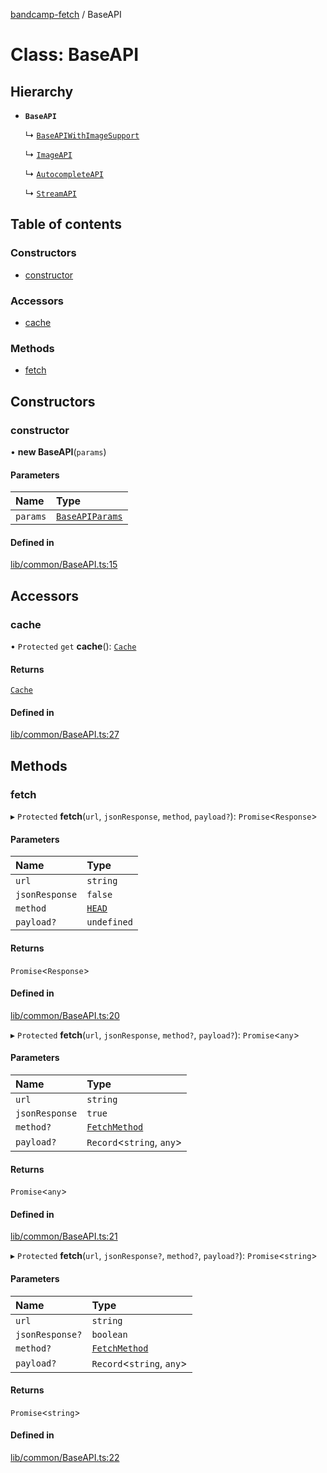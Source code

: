[bandcamp-fetch](../README.md) / BaseAPI

# Class: BaseAPI

## Hierarchy

- **`BaseAPI`**

  ↳ [`BaseAPIWithImageSupport`](BaseAPIWithImageSupport.md)

  ↳ [`ImageAPI`](ImageAPI.md)

  ↳ [`AutocompleteAPI`](AutocompleteAPI.md)

  ↳ [`StreamAPI`](StreamAPI.md)

## Table of contents

### Constructors

- [constructor](BaseAPI.md#constructor)

### Accessors

- [cache](BaseAPI.md#cache)

### Methods

- [fetch](BaseAPI.md#fetch)

## Constructors

### constructor

• **new BaseAPI**(`params`)

#### Parameters

| Name | Type |
| :------ | :------ |
| `params` | [`BaseAPIParams`](../interfaces/BaseAPIParams.md) |

#### Defined in

[lib/common/BaseAPI.ts:15](https://github.com/patrickkfkan/bandcamp-fetch/blob/7bb1899/src/lib/common/BaseAPI.ts#L15)

## Accessors

### cache

• `Protected` `get` **cache**(): [`Cache`](Cache.md)

#### Returns

[`Cache`](Cache.md)

#### Defined in

[lib/common/BaseAPI.ts:27](https://github.com/patrickkfkan/bandcamp-fetch/blob/7bb1899/src/lib/common/BaseAPI.ts#L27)

## Methods

### fetch

▸ `Protected` **fetch**(`url`, `jsonResponse`, `method`, `payload?`): `Promise`<`Response`\>

#### Parameters

| Name | Type |
| :------ | :------ |
| `url` | `string` |
| `jsonResponse` | ``false`` |
| `method` | [`HEAD`](../enums/FetchMethod.md#head) |
| `payload?` | `undefined` |

#### Returns

`Promise`<`Response`\>

#### Defined in

[lib/common/BaseAPI.ts:20](https://github.com/patrickkfkan/bandcamp-fetch/blob/7bb1899/src/lib/common/BaseAPI.ts#L20)

▸ `Protected` **fetch**(`url`, `jsonResponse`, `method?`, `payload?`): `Promise`<`any`\>

#### Parameters

| Name | Type |
| :------ | :------ |
| `url` | `string` |
| `jsonResponse` | ``true`` |
| `method?` | [`FetchMethod`](../enums/FetchMethod.md) |
| `payload?` | `Record`<`string`, `any`\> |

#### Returns

`Promise`<`any`\>

#### Defined in

[lib/common/BaseAPI.ts:21](https://github.com/patrickkfkan/bandcamp-fetch/blob/7bb1899/src/lib/common/BaseAPI.ts#L21)

▸ `Protected` **fetch**(`url`, `jsonResponse?`, `method?`, `payload?`): `Promise`<`string`\>

#### Parameters

| Name | Type |
| :------ | :------ |
| `url` | `string` |
| `jsonResponse?` | `boolean` |
| `method?` | [`FetchMethod`](../enums/FetchMethod.md) |
| `payload?` | `Record`<`string`, `any`\> |

#### Returns

`Promise`<`string`\>

#### Defined in

[lib/common/BaseAPI.ts:22](https://github.com/patrickkfkan/bandcamp-fetch/blob/7bb1899/src/lib/common/BaseAPI.ts#L22)
